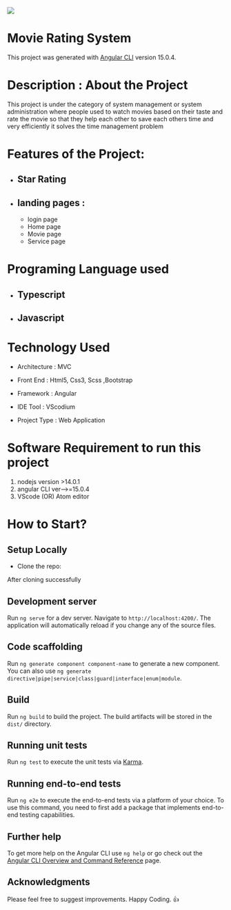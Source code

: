 <img src="https://user-images.githubusercontent.com/106044015/211184475-437d2e55-686f-49b9-8057-b0ddb6f96ebe.jpg" > 


# Movie Rating System

This project was generated with [Angular CLI](https://github.com/angular/angular-cli) version 15.0.4.
# Description : About the Project 
This project is under the category of system management or system administration where people used to watch movies based on their taste and rate the movie so that they help each other to save each others time
and very efficiently it solves the time management problem

# Features of the Project:
- ## Star Rating 
- ## landing pages :
  - login page
  - Home page
  - Movie page
  - Service page

# Programing Language used
- ## Typescript
- ## Javascript
# Technology Used
- Architecture  :  MVC

- Front End :	 Html5, Css3, Scss ,Bootstrap
- Framework : Angular
- IDE Tool	: VScodium

- Project Type	: Web Application
 # Software Requirement to run this project
 1. nodejs version >14.0.1
 2. angular CLI ver-->=15.0.4
 3. VScode (OR) Atom editor

# How to Start?
## Setup Locally
- Clone the repo: 

After cloning successfully
## Development server

Run `ng serve` for a dev server. Navigate to `http://localhost:4200/`. The application will automatically reload if you change any of the source files.

## Code scaffolding

Run `ng generate component component-name` to generate a new component. You can also use `ng generate directive|pipe|service|class|guard|interface|enum|module`.

## Build

Run `ng build` to build the project. The build artifacts will be stored in the `dist/` directory.

## Running unit tests

Run `ng test` to execute the unit tests via [Karma](https://karma-runner.github.io).

## Running end-to-end tests

Run `ng e2e` to execute the end-to-end tests via a platform of your choice. To use this command, you need to first add a package that implements end-to-end testing capabilities.

## Further help

To get more help on the Angular CLI use `ng help` or go check out the [Angular CLI Overview and Command Reference](https://angular.io/cli) page.

## Acknowledgments
Please feel free to suggest improvements. Happy Coding. :+1:

